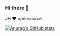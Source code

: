 ### Hi there 👋

JH ♥ opensource

[![Anurag's GitHub stats](https://github-readme-stats.vercel.app/api?username=LJHG&theme=dracula)](https://github.com/anuraghazra/github-readme-stats)
<!-- [![Top Langs](https://github-readme-stats.vercel.app/api/top-langs/?username=LJHG&layout=compact)](https://github.com/anuraghazra/github-readme-stats) -->



<!--
**LJHG/LJHG** is a ✨ _special_ ✨ repository because its `README.md` (this file) appears on your GitHub profile.

Here are some ideas to get you started:

- 🔭 I’m currently working on ...
- 🌱 I’m currently learning ...
- 👯 I’m looking to collaborate on ...
- 🤔 I’m looking for help with ...
- 💬 Ask me about ...
- 📫 How to reach me: ...
- 😄 Pronouns: ...
- ⚡ Fun fact: ...
-->
